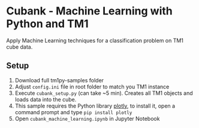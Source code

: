# Cubank - Machine Learning with Python and TM1

Apply Machine Learning techniques for a classification problem on TM1 cube data.

## Setup


1. Download full tm1py-samples folder
1. Adjust ```config.ini``` file in root folder to match you TM1 instance
1. Execute ```cubank_setup.py``` (can take ~5 min). Creates all TM1 objects and loads data into the cube.
1. This sample requires the Python library [plotly](https://plot.ly/), to install it, open a command prompt and type ```pip install plotly```
1. Open ```cubank_machine_learning.ipynb``` in Jupyter Notebook

